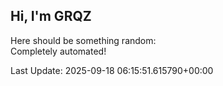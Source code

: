 ## Hi, I'm GRQZ
Here should be something random:  
Completely automated!

Last Update: 2025-09-18 06:15:51.615790+00:00
